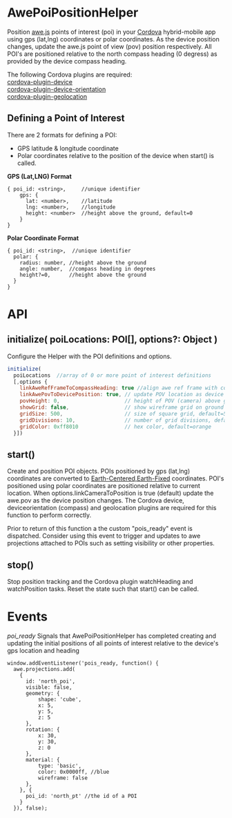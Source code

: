 AwePoiPositionHelper
====================

Position [awe.js](https://github.com/awe-media/awe.js) points of interest (poi) in your [Cordova](https://cordova.apache.org/) hybrid-mobile app using gps (lat,lng) coordinates or polar coordinates. As the device position changes, update the awe.js point of view (pov) position respectively. All POI's are positioned relative to the north compass heading (0 degress) as provided by the device compass heading.

The following Cordova plugins are required:  
  [cordova-plugin-device](https://cordova.apache.org/docs/en/latest/reference/cordova-plugin-device/index.html)  
  [cordova-plugin-device-orientation](https://cordova.apache.org/docs/en/latest/reference/cordova-plugin-device-orientation/index.html)  
  [cordova-plugin-geolocation](https://cordova.apache.org/docs/en/latest/reference/cordova-plugin-geolocation/index.html)   

Defining a Point of Interest
----------------------------

There are 2 formats for defining a POI: 
* GPS latitude & longitude coordinate
* Polar coordinates relative to the position of the device when start() is called.

**GPS (Lat,LNG) Format**  

```
{ poi_id: <string>,     //unique identifier  
    gps: {  
      lat: <number>,    //latitude  
      lng: <number>,    //longitude  
      height: <number>  //height above the ground, default=0   
    }  
}
```

  **Polar Coordinate Format**  
```
{ poi_id: <string>,  //unique identifier
  polar: {
    radius: number, //height above the ground 
    angle: number,  //compass heading in degrees
    height?=0,      //height above the ground
  } 
}
```

# API

initialize( poiLocations: POI[], options?: Object )
-------------------------------------------------

  Configure the Helper with the POI definitions and options.  
```javascript
initialize( 
  poiLocations  //array of 0 or more point of interest definitions  
  [,options { 
    linkAweRefFrameToCompassHeading: true //align awe ref frame with compass due north (deg 0)
    linkAwePovToDevicePosition: true, // update POV location as device position changes
    povHeight: 0,                     // height of POV (camera) above ground plane, default=0 
    showGrid: false,                  // show wireframe grid on ground plane, default=false
    gridSize: 500,                    // size of square grid, default=500
    gridDivisions: 10,                // number of grid divisions, default=10
    gridColor: 0xff8010               // hex color, default=orange
  }])
```

start()
--------
      
  Create and position POI objects. POIs positioned by gps (lat,lng) coordinates are converted to [Earth-Centered,Earth-Fixed](https://en.wikipedia.org/wiki/ECEF) coordinates. POI's positioned using polar coordinates are positioned relative to current location. When options.linkCameraToPosition is true (default) update the awe.pov as the device position changes. The Cordova device, deviceorientation (compass) and geolocation plugins are required for this function to perform correctly. 

  Prior to return of this function a the custom "pois_ready" event is dispatched. Consider using this event to trigger and updates to awe projections attached to POIs such as setting visibility or other properties.


stop()
------

Stop position tracking and the Cordova plugin watchHeading and watchPosition tasks. Reset the state such that start() can be called.

# Events

*poi_ready*
Signals that AwePoiPositionHelper has completed creating and updating the initial positions of all points of interest relative to the device's gps location and heading

```
window.addEventListener('pois_ready, function() {
  awe.projections.add(
    {                            
      id: 'north_poi',
      visible: false,
      geometry: {
          shape: 'cube',
          x: 5,
          y: 5,
          z: 5
      },
      rotation: {
          x: 30,
          y: 30,
          z: 0
      },
      material: {
          type: 'basic',
          color: 0x0000ff, //blue
          wireframe: false
      },
    }, {
      poi_id: 'north_pt' //the id of a POI
    }
  }), false);
```



